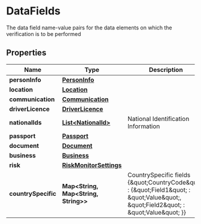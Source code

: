 

# DataFields

The data field name-value pairs for the data elements on which the verification is to be performed

## Properties

| Name | Type | Description | Notes |
|------------ | ------------- | ------------- | -------------|
|**personInfo** | [**PersonInfo**](PersonInfo.md) |  |  [optional] |
|**location** | [**Location**](Location.md) |  |  [optional] |
|**communication** | [**Communication**](Communication.md) |  |  [optional] |
|**driverLicence** | [**DriverLicence**](DriverLicence.md) |  |  [optional] |
|**nationalIds** | [**List&lt;NationalId&gt;**](NationalId.md) | National Identification Information |  [optional] |
|**passport** | [**Passport**](Passport.md) |  |  [optional] |
|**document** | [**Document**](Document.md) |  |  [optional] |
|**business** | [**Business**](Business.md) |  |  [optional] |
|**risk** | [**RiskMonitorSettings**](RiskMonitorSettings.md) |  |  [optional] |
|**countrySpecific** | **Map&lt;String, Map&lt;String, String&gt;&gt;** | CountrySpecific fields  {\&quot;CountryCode\&quot; : {\&quot;Field1\&quot; : \&quot;Value\&quot;,  \&quot;Field2\&quot; : \&quot;Value\&quot;  }} |  [optional] |



